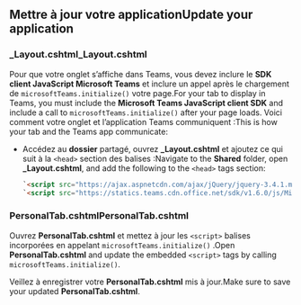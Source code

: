 ## <a name="update-your-application"></a><span data-ttu-id="68a08-101">Mettre à jour votre application</span><span class="sxs-lookup"><span data-stu-id="68a08-101">Update your application</span></span>

### <a name="_layoutcshtml"></a><span data-ttu-id="68a08-102">_Layout.cshtml</span><span class="sxs-lookup"><span data-stu-id="68a08-102">_Layout.cshtml</span></span>

<span data-ttu-id="68a08-103">Pour que votre onglet s’affiche dans Teams, vous devez inclure le **SDK client JavaScript Microsoft Teams** et inclure un appel après le chargement de `microsoftTeams.initialize()` votre page.</span><span class="sxs-lookup"><span data-stu-id="68a08-103">For your tab to display in Teams, you must include the **Microsoft Teams JavaScript client SDK** and include a call to `microsoftTeams.initialize()` after your page loads.</span></span> <span data-ttu-id="68a08-104">Voici comment votre onglet et l’application Teams communiquent :</span><span class="sxs-lookup"><span data-stu-id="68a08-104">This is how your tab and the Teams app communicate:</span></span>

- <span data-ttu-id="68a08-105">Accédez au **dossier** partagé, ouvrez **_Layout.cshtml** et ajoutez ce qui suit à la `<head>` section des balises :</span><span class="sxs-lookup"><span data-stu-id="68a08-105">Navigate to the **Shared** folder, open **_Layout.cshtml**, and add the following to the `<head>` tags section:</span></span>

    ```html
    `<script src="https://ajax.aspnetcdn.com/ajax/jQuery/jquery-3.4.1.min.js"></script>`
    `<script src="https://statics.teams.cdn.office.net/sdk/v1.6.0/js/MicrosoftTeams.min.js"></script>`
    ```

### <a name="personaltabcshtml"></a><span data-ttu-id="68a08-106">PersonalTab.cshtml</span><span class="sxs-lookup"><span data-stu-id="68a08-106">PersonalTab.cshtml</span></span>

<span data-ttu-id="68a08-107">Ouvrez **PersonalTab.cshtml** et mettez à jour les `<script>` balises incorporées en appelant `microsoftTeams.initialize()` .</span><span class="sxs-lookup"><span data-stu-id="68a08-107">Open **PersonalTab.cshtml** and update the embedded `<script>` tags by calling `microsoftTeams.initialize()`.</span></span>

<span data-ttu-id="68a08-108">Veillez à enregistrer votre **PersonalTab.cshtml** mis à jour.</span><span class="sxs-lookup"><span data-stu-id="68a08-108">Make sure to save your updated **PersonalTab.cshtml**.</span></span>